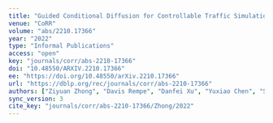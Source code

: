 ```yaml
---
title: "Guided Conditional Diffusion for Controllable Traffic Simulation."
venue: "CoRR"
volume: "abs/2210.17366"
year: "2022"
type: "Informal Publications"
access: "open"
key: "journals/corr/abs-2210-17366"
doi: "10.48550/ARXIV.2210.17366"
ee: "https://doi.org/10.48550/arXiv.2210.17366"
url: "https://dblp.org/rec/journals/corr/abs-2210-17366"
authors: ["Ziyuan Zhong", "Davis Rempe", "Danfei Xu", "Yuxiao Chen", "Sushant Veer", "Tong Che", "Baishakhi Ray", "Marco Pavone"]
sync_version: 3
cite_key: "journals/corr/abs-2210-17366/Zhong/2022"
---
```

